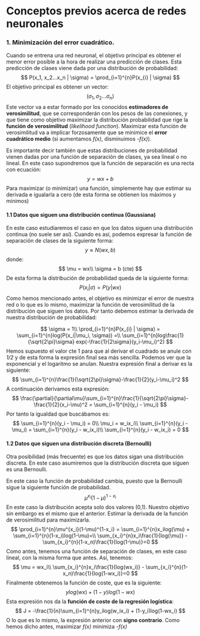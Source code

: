 # Conceptos previos acerca de redes neuronales

### 1. Minimización del error cuadrático. 

Cuando se entrena una red neuronal, el objetivo principal es obtener el menor error posible a la hora de realizar una predicción de clases. Esta predicción de clases viene dada por una distribución de probabilidad:
$$
P(x_1, x_2...x_n | \sigma) = \prod_{i=1}^{n}P(x_{i} |  \sigma)
$$
El objetivo principal es obtener un vector:
$$
(\sigma_1, \sigma_2...\sigma_n)
$$
Este vector va a estar formado por los conocidos **estimadores de verosimilitud**, que se corresponderán con los pesos de las conexiones, y que tiene como objetivo maximizar la distribución probabilidad que rige la **función de verosimilitud** (*likelihood function*). Maximizar esta función de verosimilitud va a implicar forzosamente que se minimice el **error cuadrático medio** (si aumentamos *f(x)*, disminuimos *-f(x)*).

Es importante decir también que estas distribuciones de probabilidad vienen dadas por una función de separación de clases, ya sea lineal o no lineal. En este caso supondremos que la función de separación es una recta con ecuación:
$$
y = wx  + b
$$
Para maximizar (o minimizar) una función, simplemente hay que estimar su derivada e igualarla a cero (de esta forma se obtienen los máximos y mínimos)

#### 1.1 Datos que siguen una distribución continua (Gaussiana)

En este caso estudiaremos el caso en que los datos siguen una distribución continua (no suele ser así). Cuando es así, podemos expresar la función de separación de clases de la siguiente forma:
$$
y \approx N(wx, b)
$$
donde:
$$
\mu = wx\\
\sigma = b (cte)
$$
De esta forma la distribución de probabilidad queda de la siguiente forma:
$$
P(x_i|\sigma) = P(y|wx)
$$
Como hemos mencionado antes, el objetivo es minimizar el error de nuestra red o lo que es lo mismo, maximizar la función de verosimilitud de la distribución que siguen los datos. Por tanto debemos estimar la derivada de nuestra distribución de probabilidad:


$$
\sigma = 1\\
\prod_{i=1}^{n}P(x_{i} |  \sigma) = \sum_{i=1}^{n}log(P(x_i|\mu_i, \sigma)) =\\
\sum_{i=1}^{n}log\frac{1}{\sqrt{2\pi}\sigma} exp(-\frac{1}{2\sigma}(y_i-\mu_i)^2)
$$
Hemos supuesto el valor cte 1 para que al derivar el cuadrado se anule con *1/2* y de esta forma la expresión final sea más sencilla. Podemos ver que la exponencial y el logaritmo se anulan. Nuestra expresión final a derivar es la siguiente:
$$
\sum_{i=1}^{n}\frac{1}{\sqrt{2\pi}\sigma}-\frac{1}{2}(y_i-\mu_i)^2
$$
A continuación derivamos esta expresión:
$$
\frac{\partial}{\partial\mu}\sum_{i=1}^{n}\frac{1}{\sqrt{2\pi}\sigma}-\frac{1}{2}(x_i-\mu)^2 = \sum_{i=1}^{n}(y_i - \mu_i)
$$
Por tanto la igualdad que buscábamos es:
$$
\sum_{i=1}^{n}(y_i - \mu_i) = 0\\
\mu_i = w_ix_i\\
\sum_{i=1}^{n}(y_i - \mu_i) = \sum_{i=1}^{n}(y_i - w_ix_i)\\
\sum_{i=1}^{n}(y_i - w_ix_i) = 0
$$




#### 1.2 Datos que siguen una distribución discreta (Bernoulli)

Otra posibilidad (más frecuente) es que los datos sigan una distribución discreta. En este caso asumiremos que la distribución discreta que siguen es una Bernoulli. 

En este caso la función de probabilidad cambia, puesto que la Bernoulli sigue la siguiente función de probabilidad.
$$
\mu^{x_i} (1-\mu)^{1-x_i}
$$
En este caso la distribución acepta solo dos valores (0,1). Nuestro objetivo sin embargo es el mismo que el anterior. Estimar la derivada de la función de verosimilitud para maximizarla.
$$
\prod_{i=1}^{n}\mu^{x_i}(1-\mu)^{1-x_i} = \sum_{i=1}^{n}x_ilog(\mu) + \sum_{i=1}^{n}(1-x_i)log(1-\mu)=\\
\sum_{x_i}^{n}x_i\frac{1}{log(\mu)} - \sum_{x_i}^{n}(1-x_n)\frac{1}{log(1-\mu)}=0
$$
Como antes, tenemos una función de separación de clases, en este caso lineal, con la misma forma que antes. Así, tenemos:
$$
\mu = wx_i\\
\sum_{x_i}^{n}x_i\frac{1}{log(wx_i)} - \sum_{x_i}^{n}(1-x_n)\frac{1}{log(1-wx_i)}=0
$$
Finalmente obtenemos la función de coste, que es la siguiente:
$$
ylog(wx) + (1-y)log(1-wx)
$$
Esta expresión nos da la **función de coste de la regresión logística**:
$$
J = -\frac{1}{n}\sum_{i=1}^{n}y_ilog(w_ix_i) + (1-y_i)log(1-wx_i)
$$
O lo que es lo mismo, la expresión anterior con **signo contrario**. Como hemos dicho antes, maximizar *f(x)* minimiza *-f(x)*



